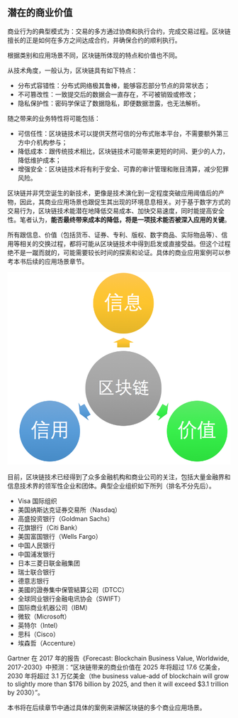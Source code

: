 ## 潜在的商业价值

商业行为的典型模式为：交易的多方通过协商和执行合约，完成交易过程。区块链擅长的正是如何在多方之间达成合约，并确保合约的顺利执行。

根据类别和应用场景不同，区块链所体现的特点和价值也不同。

从技术角度，一般认为，区块链具有如下特点：

* 分布式容错性：分布式网络极其鲁棒，能够容忍部分节点的异常状态；
* 不可篡改性：一致提交后的数据会一直存在，不可被销毁或修改；
* 隐私保护性：密码学保证了数据隐私，即便数据泄露，也无法解析。

随之带来的业务特性将可能包括：

* 可信任性：区块链技术可以提供天然可信的分布式账本平台，不需要额外第三方中介机构参与； 
* 降低成本：跟传统技术相比，区块链技术可能带来更短的时间、更少的人力，降低维护成本；
* 增强安全：区块链技术将有利于安全、可靠的审计管理和账目清算，减少犯罪风险。

区块链并非凭空诞生的新技术，更像是技术演化到一定程度突破应用阈值后的产物，因此，其商业应用场景也跟促生其出现的环境息息相关。对于基于数字方式的交易行为，区块链技术能潜在地降低交易成本、加快交易速度，同时能提高安全性。笔者认为，**能否最终带来成本的降低，将是一项技术能否被深入应用的关键**。

所有跟信息、价值（包括货币、证券、专利、版权、数字商品、实际物品等）、信用等相关的交换过程，都将可能从区块链技术中得到启发或直接受益。但这个过程绝不是一蹴而就的，可能需要较长时间的探索和论证。具体的商业应用案例可以参考本书后续的应用场景章节。

![区块链影响的交换过程](_images/application_circle.png)

目前，区块链技术已经得到了众多金融机构和商业公司的关注，包括大量金融界和信息技术界的领军性企业和团体。典型企业组织如下所列（排名不分先后）。

* Visa 国际组织
* 美国纳斯达克证券交易所（Nasdaq）
* 高盛投资银行（Goldman Sachs）
* 花旗银行（Citi Bank）
* 美国富国银行（Wells Fargo）
* 中国人民银行
* 中国浦发银行
* 日本三菱日联金融集团
* 瑞士联合银行
* 德意志银行
* 美國的證券集中保管結算公司（DTCC）
* 全球同业银行金融电讯协会（SWIFT）
* 国际商业机器公司（IBM）
* 微软（Microsoft）
* 英特尔（Intel）
* 思科（Cisco）
* 埃森哲（Accenture）

Gartner 在 2017 年的报告《Forecast: Blockchain Business Value, Worldwide, 2017-2030》中预测：“区块链带来的商业价值在 2025 年将超过 17.6 亿美金，2030 年将超过 3.1 万亿美金（the business value-add of blockchain will grow to slightly more than $176 billion by 2025, and then it will exceed $3.1 trillion by 2030）”。

本书将在后续章节中通过具体的案例来讲解区块链的多个商业应用场景。